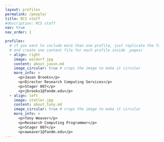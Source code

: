 ```yaml
---
layout: profiles
permalink: /people/
title: RCS staff
#description: RCS staff
nav: true
nav_order: 1

profiles:
  # if you want to include more than one profile, just replicate the following block
  # and create one content file for each profile inside _pages/
  - align: right
    image: waldorf.jpg
    content: about_jason.md
    image_circular: true # crops the image to make it circular
    more_info: >
      <p>Jason Brooks</p>
      <p>Director Research Computing Services</p>
      <p>Stager 007</p>
      <p>jbrooks1@fandm.edu</p>
  - align: left
    image: statler.jpg
    content: about_tony.md
    image_circular: true # crops the image to make it circular
    more_info: >
      <p>Tony Weaver</p>
      <p>Research Computing Programmer</p>
      <p>Stager 007</p>
      <p>aweaver1@fandm.edu</p>
---
```

